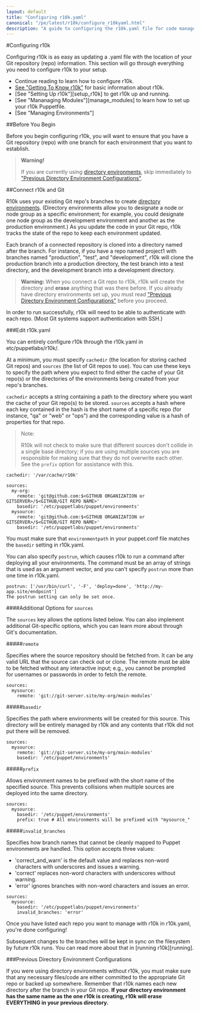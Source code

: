 ```yaml
---
layout: default
title: "Configuring r10k.yaml"
canonical: "/pe/latest/r10k/configure_r10kyaml.html"
description: "A guide to configuring the r10k.yaml file for code management with Puppet."
---
```


[direnv]: /puppet/4.0/reference/environments.html
[direnv_setup]: /puppet/4.0/reference/environments_creating.html
[gettingstarted]: ./gettingstarted_r10k.html
[gettingtoknow]: ./index.html
[puppetfile]: ./puppetfile.html

#Configuring r10k

Configuring r10k is as easy as updating a .yaml file with the location of your Git repository (repo) information. This section will go through everything you need to configure r10k to your setup. 

* Continue reading to learn how to configure r10k.
* [See "Getting To Know r10k"][gettingtoknow] for basic information about r10k.
* [See "Setting Up r10k"][setup_r10k] to get r10k up and running.
* [See "Mananaging Modules"][manage_modules] to learn how to set up your r10k Puppetfile.
* [See "Managing Environments"]


##Before You Begin

Before you begin configuring r10k, you will want to ensure that you have a Git repository (repo) with one branch for each environment that you want to establish. 

>**Warning!** 
>
>If you are currently using [directory environments](direnv), skip immediately to ["Previous Directory Environment Configurations"](#previous-directory-environment-configurations). 


##Connect r10k and Git

R10k uses your existing Git repo's branches to create [directory environments]((direnv)). (Directory environments allow you to designate a node or node group as a specific environment; for example, you could designate one node group as the development environment and another as the production environment.) As you update the code in your Git repo, r10k tracks the state of the repo to keep each environment updated.

Each branch of a connected repository is cloned into a directory named after the branch. For instance, if you have a repo named project1 with branches named "production", "test", and "development", r10k will clone the production branch into a production directory, the test branch into a test directory, and the development branch into a development directory.

>**Warning:** When you connect a Git repo to r10k, r10k will create the directory and **erase** anything that was there before. If you already have directory environments set up, you must read ["Previous Directory Environment Configurations"](#previous-directory-environment-configurations) before you proceed.

In order to run successfully, r10k will need to be able to authenticate with each repo. (Most Git systems support authentication with SSH.)

###Edit r10k.yaml

You can entirely configure r10k through the r10k.yaml in etc/puppetlabs/r10k/. 

At a minimum, you must specify `cachedir` (the location for storing cached Git repos) and `sources` (the list of Git repos to use). You can use these keys to specify the path where you expect to find either the cache of your Git repo(s) or the directories of the environments being created from your repo's branches.

`cachedir` accepts a string containing a path to the directory where you want the cache of your Git repo(s) to be stored. `sources` accepts a hash where each key contained in the hash is the short name of a specific repo (for instance, "qa" or "web" or "ops") and the corresponding value is a hash of properties for that repo.

>Note:
>
>R10k will not check to make sure that different sources don't collide in a single base directory; if you are using multiple sources you are responsible for making sure that they do not overwrite each other. See the `prefix` option for assistance with this.

~~~
cachedir: '/var/cache/r10k'

sources:
  my-org:
    remote: 'git@github.com:$<GITHUB ORGANIZATION or GITSERVER>/$<GITHUB/GIT REPO NAME>'
    basedir: '/etc/puppetlabs/puppet/environments'
  mysource:
    remote: 'git@github.com:$<GITHUB ORGANIZATION or GITSERVER>/$<GITHUB/GIT REPO NAME>'
    basedir: '/etc/puppetlabs/puppet/environments'
~~~

You must make sure that `environmentpath` in your puppet.conf file matches the `basedir` setting in r10k.yaml.

You can also specify `postrun`, which causes r10k to run a command after deploying all your environments. The command must be an array of strings that is used as an argument vector, and you can't specify `postrun` more than one time in r10k.yaml.

~~~
postrun: ['/usr/bin/curl', '-F', 'deploy=done', 'http://my-app.site/endpoint']
The postrun setting can only be set once.
~~~

####Additional Options for `sources`

The `sources` key allows the options listed below. You can also implement additional Git-specific options, which you can learn more about through Git's documentation.

#####`remote`

Specifies where the source repository should be fetched from. It can be any valid URL that the source can check out or clone. The remote must be able to be fetched without any interactive input; e.g., you cannot be prompted for usernames or passwords in order to fetch the remote.

~~~
sources:
  mysource:
    remote: 'git://git-server.site/my-org/main-modules'
~~~

#####`basedir`

Specifies the path where environments will be created for this source. This directory will be entirely managed by r10k and any contents that r10k did not put there will be removed. 

~~~
sources:
  mysource:
    remote: 'git://git-server.site/my-org/main-modules'
    basedir: '/etc/puppet/environments'
~~~

#####`prefix`

Allows environment names to be prefixed with the short name of the specified source. This prevents collisions when multiple sources are deployed into the same directory.

~~~
sources:
  mysource:
    basedir: '/etc/puppet/environments'
    prefix: true # All environments will be prefixed with "mysource_"
~~~

#####`invalid_branches`

Specifies how branch names that cannot be cleanly mapped to Puppet environments are handled. This option accepts three values:

* 'correct_and_warn' is the default value and replaces non-word characters with underscores and issues a warning.
* 'correct' replaces non-word characters with underscores without warning.
* 'error' ignores branches with non-word characters and issues an error.

~~~
sources:
  mysource:
    basedir: '/etc/puppetlabs/puppet/environments'
    invalid_branches: 'error'
~~~

Once you have listed each repo you want to manage with r10k in r10k.yaml, you're done configuring!

Subsequent changes to the branches will be kept in sync on the filesystem by future r10k runs. You can read more about that in [running r10k][running].

###Previous Directory Environment Configurations

If you were using directory environments without r10k, you must make sure that any necessary files/code are either committed to the appropriate Git repo or backed up somewhere. Remember that r10k names each new directory after the branch in your Git repo. **If your directory environment has the same name as the one r10k is creating, r10k will erase EVERYTHING in your previous directory.**
